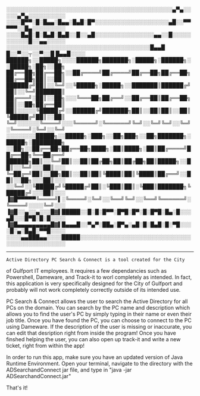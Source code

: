 
░░░░░░░░░░░░░░░░░░░░░░░░░░░░░░░░░░░░░░░░░░░░░▄▀▄░░░░░▄▀▄░░░░░░░░░░
░░░░█▀▀░█░█▄▄░█▄▄░█▄█░█▀░░░░░░░░░░░░░░░░░░░░▄█░░▀▀▀▀▀░░█▄░░░░░░░░░
░░░░█▄█░█░█▄█░█▄█░░█░░▄█░░░░░░░░░░░░░░░░▄▄░░█░░░░░░░░░░░█░░▄▄░░░░░
░░░░░░░░░░░░░░░░░░░░░░░░░░░░░░░░░░░░░░░█▄▄█ █░░▀░░┬░░▀░░█ █▄▄█░░░░
██████╗░░█████╗░░░░██████╗███████╗░█████╗░██████╗░░█████╗░██╗░░██╗
██╔══██╗██╔══██╗░░██╔════╝██╔════╝██╔══██╗██╔══██╗██╔══██╗██║░░██║
██████╔╝██║░░╚═╝░░╚█████╗░█████╗░░███████║██████╔╝██║░░╚═╝███████║
██╔═══╝░██║░░██╗░░░╚═══██╗██╔══╝░░██╔══██║██╔══██╗██║░░██╗██╔══██║
██║░░░░░╚█████╔╝░░██████╔╝███████╗██║░░██║██║░░██║╚█████╔╝██║░░██║
╚═╝░░░░░░╚════╝░░░╚═════╝░╚══════╝╚═╝░░╚═╝╚═╝░░╚═╝░╚════╝░╚═╝░░╚═╝
░░░░░░░░█████╗░░█████╗░███╗░░██╗███╗░░██╗███████╗░█████╗░████████╗
░░██╗░░██╔══██╗██╔══██╗████╗░██║████╗░██║██╔════╝██╔══██╗╚══██╔══╝
██████╗██║░░╚═╝██║░░██║██╔██╗██║██╔██╗██║█████╗░░██║░░╚═╝░░░██║░░░
╚═██╔═╝██║░░██╗██║░░██║██║╚████║██║╚████║██╔══╝░░██║░░██╗░░░██║░░░
░░╚═╝░░╚█████╔╝╚█████╔╝██║░╚███║██║░╚███║███████╗╚█████╔╝░░░██║░░░
▐▓█▀▀▀▀▀╚════╝▌░╚════╝░╚═╝░░╚══╝╚═╝░░╚══╝╚══════╝░╚════╝░░░░╚═╝░░░
▐▓█░░▄░░▄░░░█▓▌█████░░█░█░█▀▀░█▀█░█▀░█░█▀█░█▄░█░░░▄█░░░█▀█░█░█░░░░
▐▓█▄▄▄▄▄▄▄▄▄█▓▌█▄▄▄█░░▀▄▀░██▄░█▀▄░▄█░█░█▄█░█░▀█░░░░█░▄░█▄█░▀▀█░░░░
░░░░▄▄███▄▄░░░░█████░░░░░░░░░░░░░░░░░░░░░░░░░░░░░░░░░░░░░░░░░░░░░░
******************************************************************


    Active Directory PC Search & Connect is a tool created for the City
of Gulfport IT employees. It requires a few dependancies such as 
Powershell, Dameware, and Track-it to  worl completely as intended. 
In fact, this application is very specifically designed for the City 
of Gulfport and probably will not work completely correctly outside 
of its intended use. 

  PC Search & Connect allows the user to search the Active Directory for 
all PCs on the domain. You can search by the PC name and description 
which allows you to find the user's PC by simply typing in their name 
or even their job title. Once you have found the PC, you can choose to 
connect to the PC using Dameware. If the description of the user is 
missing or inaccurate, you can edit that desription right from inside 
the program! Once you have finshed helping the user, you can also open 
up track-it and write a new ticket, right from within the app!

  In order to run this app, make sure you have an updated version of Java 
Runtime Environment. Open your terminal, navigate to the directory with 
the ADSearchandConnect jar file, and type in 
"java -jar ADSearchandConnect.jar"

That's it! 



